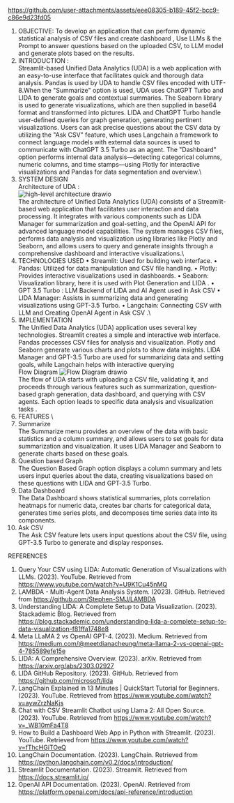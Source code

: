  

https://github.com/user-attachments/assets/eee08305-b189-45f2-bcc9-c86e9d23fd05

1. OBJECTIVE:
To develop an application that can perform dynamic statistical analysis of CSV files and create dashboard , Use LLMs & the Prompt to answer questions based on the uploaded CSV, to LLM model and generate plots based on the results.  
2.	INTRODUCTION : \
Streamlit-based Unified Data Analytics (UDA) is a web application with an easy-to-use interface that facilitates quick and thorough data analysis. Pandas is used by UDA to handle CSV files encoded with UTF-8.When the "Summarize" option is used, UDA uses ChatGPT Turbo and LIDA to generate goals and contextual summaries. The Seaborn library is used to generate visualizations, which are then supplied in base64 format and transformed into pictures. LIDA and ChatGPT Turbo handle user-defined queries for graph generation, generating pertinent visualizations.
Users can ask precise questions about the CSV data by utilizing the "Ask CSV" feature, which uses Langchain a framework to connect language models with external data sources is used to communicate with ChatGPT 3.5 Turbo as an agent. The "Dashboard" option performs internal data analysis—detecting categorical columns, numeric columns, and time stamps—using Plotly for interactive visualizations and Pandas for data segmentation and overview.\
3.	SYSTEM DESIGN \
Architecture of UDA : \
 ![high-level architecture drawio](https://github.com/user-attachments/assets/20b23976-9261-4ee2-b67f-baf768155681) \
The architecture of Unified Data Analytics (UDA) consists of a Streamlit-based web application that facilitates user interaction and data processing. It integrates with various components such as LIDA Manager for summarization and goal-setting, and the OpenAI API for advanced language model capabilities. The system manages CSV files, performs data analysis and visualization using libraries like Plotly and Seaborn, and allows users to query and generate insights through a comprehensive dashboard and interactive visualizations.\
4.	TECHNOLOGIES USED
•	Streamlit: Used for building web interface.
•	Pandas: Utilized for data manipulation and CSV file handling.
•	Plotly: Provides interactive visualizations used in dashboards.
•	Seaborn: Visualization library, here it is used with Plot Generation and LIDA .
•	GPT 3.5 Turbo : LLM Backend of LIDA and AI Agent used in Ask CSV
•	LIDA Manager: Assists in summarizing data and generating visualizations using GPT-3.5 Turbo.
•	Langchain: Connecting CSV with LLM and Creating OpenAI Agent in Ask CSV .\
5.	IMPLEMENTATION\
The Unified Data Analytics (UDA) application uses several key technologies. Streamlit creates a simple and interactive web interface. Pandas processes CSV files for analysis and visualization. Plotly and Seaborn generate various charts and plots to show data insights. LIDA Manager and GPT-3.5 Turbo are used for summarizing data and setting goals, while Langchain helps with interactive querying\
Flow Diagram 
 ![Flow Diagram  drawio](https://github.com/user-attachments/assets/f411f8ef-497f-45ad-8139-573f03ad9862) \
The flow of UDA starts with uploading a CSV file, validating it, and proceeds through various features such as summarization, question-based graph generation, data dashboard, and querying with CSV agents. Each option leads to specific data analysis and visualization tasks .
6.	FEATURES \
1.	Summarize \
The Summarize menu provides an overview of the data with basic statistics and a column summary, and allows users to set goals for data summarization and visualization. It uses LIDA Manager and Seaborn to generate charts based on these goals.
2.	Question based Graph \
The Question Based Graph option displays a column summary and lets users input queries about the data, creating visualizations based on these questions with LIDA and GPT-3.5 Turbo.
3.	Data Dashboard \
The Data Dashboard shows statistical summaries, plots correlation heatmaps for numeric data, creates bar charts for categorical data, generates time series plots, and decomposes time series data into its components. 
4.	Ask CSV \
The Ask CSV feature lets users input questions about the CSV file, using GPT-3.5 Turbo to generate and display responses.


REFERENCES 
1.	Query Your CSV using LIDA: Automatic Generation of Visualizations with LLMs. (2023). YouTube. Retrieved from https://www.youtube.com/watch?v=U9K1Cu45nMQ
2.	LAMBDA - Multi-Agent Data Analysis System. (2023). GitHub. Retrieved from https://github.com/Stephen-SMJ/LAMBDA
3.	Understanding LIDA: A Complete Setup to Data Visualization. (2023). Stackademic Blog. Retrieved from https://blog.stackademic.com/understanding-lida-a-complete-setup-to-data-visualization-f81ffa1748e8
4.	Meta LLaMA 2 vs OpenAI GPT-4. (2023). Medium. Retrieved from https://medium.com/@meetdianacheung/meta-llama-2-vs-openai-gpt-4-785589efe15e
5.	LIDA: A Comprehensive Overview. (2023). arXiv. Retrieved from https://arxiv.org/abs/2303.02927
6.	LIDA GitHub Repository. (2023). GitHub. Retrieved from https://github.com/microsoft/lida
7.	LangChain Explained in 13 Minutes | QuickStart Tutorial for Beginners. (2023). YouTube. Retrieved from https://www.youtube.com/watch?v=aywZrzNaKjs
8.	Chat with CSV Streamlit Chatbot using Llama 2: All Open Source. (2023). YouTube. Retrieved from https://www.youtube.com/watch?v=_WB10mFa4T8
9.	How to Build a Dashboard Web App in Python with Streamlit. (2023). YouTube. Retrieved from https://www.youtube.com/watch?v=fThcHGiTOeQ
10.	LangChain Documentation. (2023). LangChain. Retrieved from https://python.langchain.com/v0.2/docs/introduction/
11.	Streamlit Documentation. (2023). Streamlit. Retrieved from https://docs.streamlit.io/
12.	OpenAI API Documentation. (2023). OpenAI. Retrieved from https://platform.openai.com/docs/api-reference/introduction



